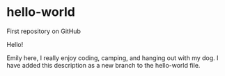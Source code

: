 # hello-world
First repository on GitHub

Hello!

Emily here, I really enjoy coding, camping, and hanging out with my dog.
I have added this description as a new branch to the hello-world file.

